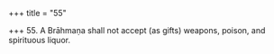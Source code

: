 +++
title = "55"

+++
55. A Brāhmaṇa shall not accept (as gifts) weapons, poison, and spirituous liquor.
